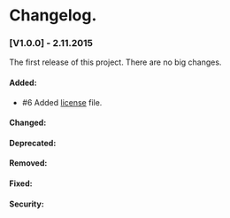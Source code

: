 Changelog.
======================

### [V1.0.0] - 2.11.2015 

The first release of this project. There are no big changes.

#### Added:

- #6 Added [license](LICENSE) file.

#### Changed: 

#### Deprecated: 

#### Removed: 

#### Fixed:

#### Security: 

